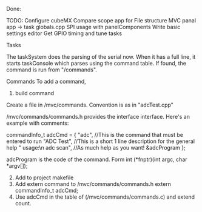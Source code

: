 Done:

TODO:
Configure cubeMX
Compare scope app for
  File structure
  MVC
  panal app -> task
  globals.cpp
  SPI usage with panelComponents
Write basic settings editor
Get GPIO timing and tune tasks

Tasks

The taskSystem does the parsing of the serial now.  When it has a full line,
it starts taskConsole which parses using the command table.  If found, the
command is run from "/commands".

Commands
To add a command,
1. build command

Create a file in /mvc/commands.  Convention is <command string><General description word> as in "adcTest.cpp"

/mvc/commands/commands.h provides the interface interface.
Here's an example with comments:

commandInfo_t adcCmd = {
    "adc",   //This is the command that must be entered to run
    "ADC Test",   //This is a short 1 line description for the general help
    " usage:\n  adc scan",   //As much help as you want!
    &adcProgram
};

adcProgram is the code of the command.  Form int (*fnptr)(int argc, char *argv[]);

2. Add to project makefile
3. Add extern command to /mvc/commands/commands.h
extern commandInfo_t adcCmd;
4. Use adcCmd in the table of (/mvc/commands/commands.c) and extend count.


